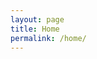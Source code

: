 ```yaml
---
layout: page
title: Home
permalink: /home/
---
```


<style>
 #masthead {
  color: white;
  white-space: nowrap;
  background-image: url("C:\Users\matthew.morris.WINTERSISD\Home_OneDrive\OneDrive\Documents\GitHub_Folders\GitHub\morris\morris\PCB_Image.jpg");
  background-size: cover;
  background-attachment: fixed;
  background-repeat: no-repeat;
  background-position: center center;
  height: 100px;
}

</style>

